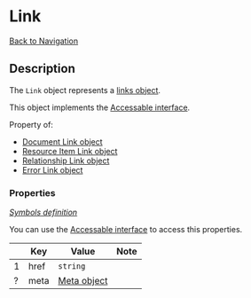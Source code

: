 # Link
[Back to Navigation](README.md)

## Description

The `Link` object represents a [links object](http://jsonapi.org/format/#document-links).

This object implements the [Accessable interface](objects-introduction.md#value-access).

Property of:
- [Document Link object](objects-document-link.md)
- [Resource Item Link object](objects-resource-item-link.md)
- [Relationship Link object](objects-relationship-link.md)
- [Error Link object](objects-error-link.md)

### Properties

_[Symbols definition](objects-introduction.md#symbols)_

You can use the [Accessable interface](objects-introduction.md#value-access) to access this properties.

|     | Key | Value | Note |
| --- | --- | ----- | ---- |
| 1   | href | `string` | |
| ?   | meta | [Meta object](objects-meta.md) | |
